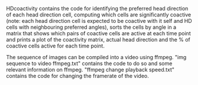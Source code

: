 HDcoactivity contains the code for identifying the preferred head direction of each head direction cell, computing which cells are significantly coactive (note: each head direction cell is expected to be coactive with it self and HD cells with neighbouring preferred angles), sorts the cells by angle in a matrix that shows which pairs of coactive cells are active at each time point and prints a plot of the coactivity matrix, actual head direction and the % of coactive cells active for each time point. 

The sequence of images can be compiled into a video using ffmpeg. "img sequence to video ffmpeg.txt" contains the code to do so and some relevant information on ffmpeg. "ffmpeg change playback speed.txt" contains the code for changing the framerate of the video.
